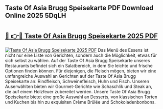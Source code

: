## Taste Of Asia Brugg Speisekarte PDF Download Online 2025 5DqLH

# <h2><a href="http://gc65b33.nevu.top/?p=Taste+Of+Asia+Brugg+Speisekarte">🔗 👉🔴 Taste Of Asia Brugg Speisekarte 2025 PDF</a></h2>

[![Taste Of Asia Brugg Speisekarte 2025 PDF](https://i.imgur.com/dBaPXMq.png)](http://gc65b33.nevu.top/?p=Taste+Of+Asia+Brugg+Speisekarte)
Das Menü des Essens ist nicht nur eine Liste von Gerichten, sondern auch die Möglichkeit, etwas für sich selbst zu wählen. Auf der Taste Of Asia Brugg Speisekarte unseres Restaurants befindet sich ein Salatbereich, in dem Sie leichte und frische Optionen finden können. Für diejenigen, die Fleisch mögen, bieten wir eine umfangreiche Auswahl an Gerichten auf der Taste Of Asia Brugg Speisekarte an: Rindfleisch, Schweinefleisch, Huhn und Fisch. Unseren Auserwählten bieten wir Gourmet-Gerichte wie Schaschlik und Steak an, die auf einem Holzfeuer zubereitet werden. Unsere Taste Of Asia Brugg Speisekarte bietet eine große Auswahl an Desserts, von klassischen Torten und Kuchen bis hin zu exquisiten Crème Brûlée und Schokoladenbonbons.
